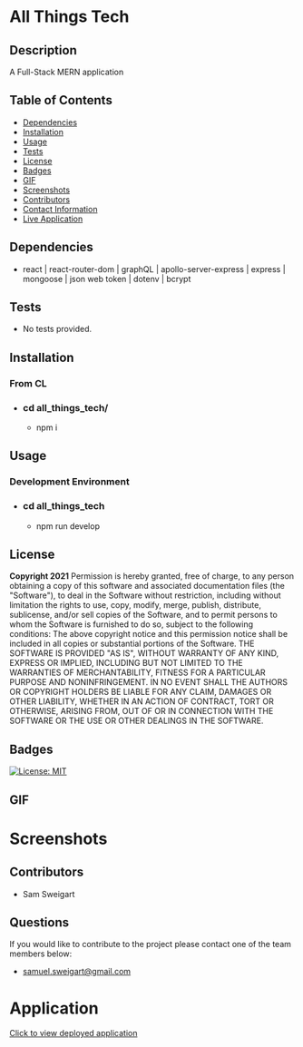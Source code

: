 # __All Things Tech__
## __Description__
A Full-Stack MERN application
## __Table of Contents__
* [Dependencies](#dependencies)
* [Installation](#installation)
* [Usage](#usage)
* [Tests](#tests)
* [License](#license)
* [Badges](#badges)
* [GIF](#gif)
* [Screenshots](#screenshots)
* [Contributors](#contributors)
* [Contact Information](#questions)
* [Live Application](#application)
## __Dependencies__
- react | react-router-dom | graphQL | apollo-server-express | express | mongoose | json web token | dotenv | bcrypt
## __Tests__
- No tests provided.
## __Installation__
### __From CL__
- ### cd all_things_tech/ 
    - npm i
## __Usage__
### __Development Environment__
- ### cd all_things_tech
    - npm run develop
## __License__
__Copyright 2021__
Permission is hereby granted, free of charge, to any person obtaining a copy of this software and associated documentation files (the "Software"), to deal in the Software without restriction, including without limitation the rights to use, copy, modify, merge, publish, distribute, sublicense, and/or sell copies of the Software, and to permit persons to whom the Software is furnished to do so, subject to the following conditions:
The above copyright notice and this permission notice shall be included in all copies or substantial portions of the Software.
THE SOFTWARE IS PROVIDED "AS IS", WITHOUT WARRANTY OF ANY KIND, EXPRESS OR IMPLIED, INCLUDING BUT NOT LIMITED TO THE WARRANTIES OF MERCHANTABILITY, FITNESS FOR A PARTICULAR PURPOSE AND NONINFRINGEMENT. IN NO EVENT SHALL THE AUTHORS OR COPYRIGHT HOLDERS BE LIABLE FOR ANY CLAIM, DAMAGES OR OTHER LIABILITY, WHETHER IN AN ACTION OF CONTRACT, TORT OR OTHERWISE, ARISING FROM, OUT OF OR IN CONNECTION WITH THE SOFTWARE OR THE USE OR OTHER DEALINGS IN THE SOFTWARE.
## __Badges__
[![License: MIT](https://img.shields.io/badge/License-MIT-hotpink.svg)](https://opensource.org/licenses/MIT)
## __GIF__

# __Screenshots__

## __Contributors__
* Sam Sweigart
## __Questions__
If you would like to contribute to the project please contact one of the team members below: 
* [samuel.sweigart@gmail.com](mailto:samuel.sweigart@gmail.com)
# __Application__
<a href='#' target="_blank">Click to view deployed application</a>

